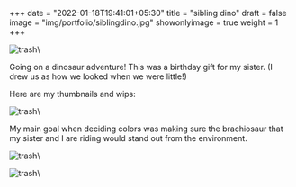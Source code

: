 +++
date = "2022-01-18T19:41:01+05:30"
title = "sibling dino"
draft = false
image = "img/portfolio/siblingdino.jpg"
showonlyimage = true
weight = 1
+++

![trash](/img/portfolio/siblingdino.jpg)\

Going on a dinosaur adventure! This was a birthday gift for my sister. (I drew us as how we looked when we were little!)

Here are my thumbnails and wips:

![trash](/img/extra/siblingdino_ex0.jpg)\

My main goal when deciding colors was making sure the brachiosaur that my sister and I are riding would stand out from the environment.

![trash](/img/extra/siblingdino_ex1.jpg)\

![trash](/img/extra/siblingdino_ex2.jpg)\
